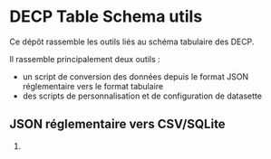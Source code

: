 # DECP Table Schema utils

Ce dépôt rassemble les outils liés au schéma tabulaire des DECP.

Il rassemble principalement deux outils :

- un script de conversion des données depuis le format JSON réglementaire vers le format tabulaire
- des scripts de personnalisation et de configuration de datasette

## JSON réglementaire vers CSV/SQLite

1. 
